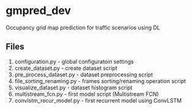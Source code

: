 # gmpred_dev
Occupancy grid map prediction for traffic scenarios using DL

## Files
1. configuration.py - global configuratoin settings
2. create_dataset.py - create dataset script
3. pre_process_dataset.py - dataset preprocessing script
4. file_sorting_renaming.py - frames sorting/renaming operation script
5. visualize_dataset.py - dataset histogram script
6. multistream_fcn.py - first model script (Multistream FCN)
7. convlstm_recur_model.py - first recurrent model using ConvLSTM
